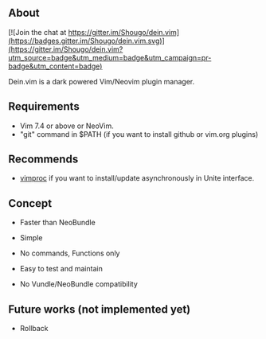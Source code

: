 ## About

[![Join the chat at https://gitter.im/Shougo/dein.vim](https://badges.gitter.im/Shougo/dein.vim.svg)](https://gitter.im/Shougo/dein.vim?utm_source=badge&utm_medium=badge&utm_campaign=pr-badge&utm_content=badge)

Dein.vim is a dark powered Vim/Neovim plugin manager.

## Requirements

* Vim 7.4 or above or NeoVim.
* "git" command in $PATH (if you want to install github or vim.org plugins)

## Recommends

* [vimproc](https://github.com/Shougo/vimproc.vim) if you want to
  install/update asynchronously in Unite interface.

## Concept

* Faster than NeoBundle

* Simple

* No commands, Functions only

* Easy to test and maintain

* No Vundle/NeoBundle compatibility

## Future works (not implemented yet)

* Rollback

